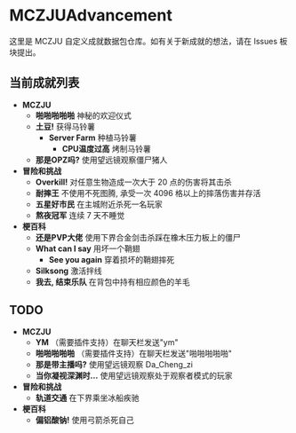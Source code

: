 # MCZJUAdvancement

这里是 MCZJU 自定义成就数据包仓库。如有关于新成就的想法，请在 Issues 板块提出。

## 当前成就列表

- **MCZJU**
  - **啪啪啪啪啪**
    神秘的欢迎仪式
  - **土豆!**
    获得马铃薯
    - **Server Farm**
      种植马铃薯
      - **CPU温度过高**
        烤制马铃薯
  - **那是OPZ吗?**
    使用望远镜观察僵尸猪人
- **冒险和挑战**
  - **Overkill!**
    对任意生物造成一次大于 20 点的伤害将其击杀
  - **耐摔王**
    不使用不死图腾, 承受一次 4096 格以上的摔落伤害并存活
  - **五星好市民**
    在主城附近杀死一名玩家
  - **熬夜冠军**
    连续 7 天不睡觉
- **梗百科**
  - **还是PVP大佬**
    使用下界合金剑击杀踩在橡木压力板上的僵尸
  - **What can I say**
    用坏一个鞘翅
    - **See you again**
      穿着损坏的鞘翅摔死
  - **Silksong**
    激活拌线
  - **我去, 结束乐队**
    在背包中持有相应颜色的羊毛

## TODO

- **MCZJU**
  - **YM**
    （需要插件支持）在聊天栏发送"ym"
  - **啪啪啪啪啪**
    （需要插件支持）在聊天栏发送"啪啪啪啪啪"
  - **那是带主播吗?**
    使用望远镜观察 Da_Cheng_zi
  - **当你凝视深渊时...**
    使用望远镜观察处于观察者模式的玩家
- **冒险和挑战**
  - **轨道交通**
    在下界乘坐冰船疾驰
- **梗百科**
  - **偏铝酸钠!**
    使用弓箭杀死自己
